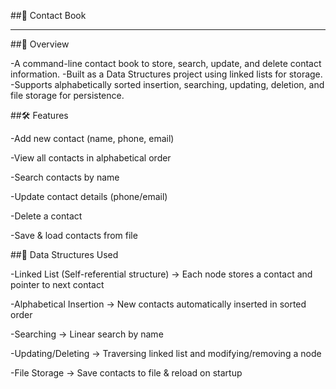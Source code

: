 ##📖 Contact Book

----

##📌 Overview

-A command-line contact book to store, search, update, and delete contact information.
-Built as a Data Structures project using linked lists for storage.
-Supports alphabetically sorted insertion, searching, updating, deletion, and file storage for persistence.

##🛠 Features

-Add new contact (name, phone, email)

-View all contacts in alphabetical order

-Search contacts by name

-Update contact details (phone/email)

-Delete a contact

-Save & load contacts from file

##📂 Data Structures Used

-Linked List (Self-referential structure) → Each node stores a contact and pointer to next contact

-Alphabetical Insertion → New contacts automatically inserted in sorted order

-Searching → Linear search by name

-Updating/Deleting → Traversing linked list and modifying/removing a node

-File Storage → Save contacts to file & reload on startup
